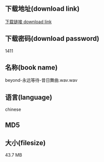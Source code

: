## 下载地址(download link)
[下载链接 download link](https://tutu365.netlify.app/?s=beyond-%E6%B0%B8%E8%BF%9C%E7%AD%89%E5%BE%85-%E6%98%94%E6%97%A5%E8%88%9E%E6%9B%B2.wav)

## 下载密码(download password)
1411

## 名称(book name)
beyond-永远等待-昔日舞曲.wav.wav

## 语言(language)
chinese

## MD5


## 大小(filesize)
43.7 MB
